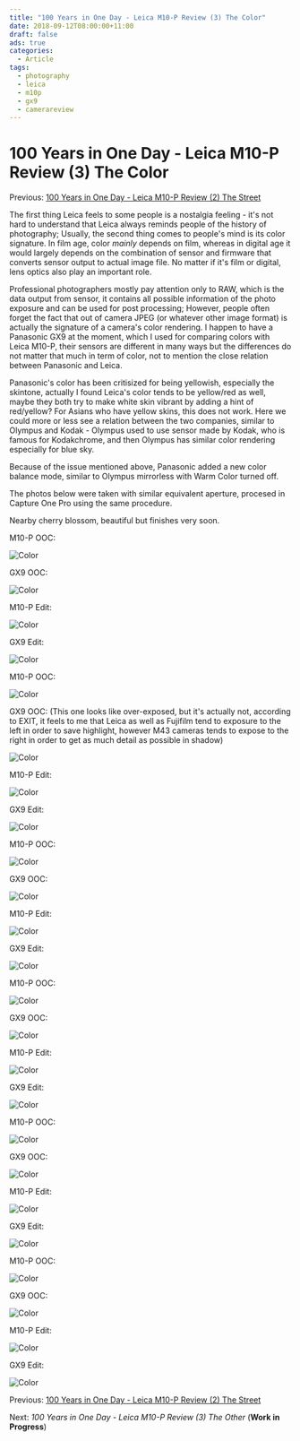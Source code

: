```yaml
---
title: "100 Years in One Day - Leica M10-P Review (3) The Color"
date: 2018-09-12T08:00:00+11:00
draft: false
ads: true
categories:
  - Article
tags:
  - photography
  - leica
  - m10p
  - gx9
  - camerareview
---
```


# 100 Years in One Day - Leica M10-P Review (3) The Color

Previous: [100 Years in One Day - Leica M10-P Review (2) The Street](/article/2018/reviewleicam10p2/)

The first thing Leica feels to some people is a nostalgia feeling - it's not hard to understand that Leica always reminds people of the history of photography; Usually, the second thing comes to people's mind is its color signature. In film age, color _mainly_ depends on film, whereas in digital age it would largely depends on the combination of sensor and firmware that converts sensor output to actual image file. No matter if it's film or digital, lens optics also play an important role.

Professional photographers mostly pay attention only to RAW, which is the data output from sensor, it contains all possible information of the photo exposure and can be used for post processing; However, people often forget the fact that out of camera JPEG (or whatever other image format) is actually the signature of a camera's color rendering. I happen to have a Panasonic GX9 at the moment, which I used for comparing colors with Leica M10-P, their sensors are different in many ways but the differences do not matter that much in term of color, not to mention the close relation between Panasonic and Leica.

Panasonic's color has been critisized for being yellowish, especially the skintone, actually I found Leica's color tends to be yellow/red as well, maybe they both try to make white skin vibrant by adding a hint of red/yellow? For Asians who have yellow skins, this does not work. Here we could more or less see a relation between the two companies, similar to Olympus and Kodak - Olympus used to use sensor made by Kodak, who is famous for Kodakchrome, and then Olympus has similar color rendering especially for blue sky.

Because of the issue mentioned above, Panasonic added a new color balance mode, similar to Olympus mirrorless with Warm Color turned off.

The photos below were taken with similar equivalent aperture, procesed in Capture One Pro using the same procedure.

Nearby cherry blossom, beautiful but finishes very soon.

M10-P OOC:

![Color][leica-01-ooc]

GX9 OOC:

![Color][gx9-01-ooc]

M10-P Edit:

![Color][leica-01-edit]

GX9 Edit:

![Color][gx9-01-edit]

M10-P OOC:

![Color][leica-02-ooc]

GX9 OOC: (This one looks like over-exposed, but it's actually not, according to EXIT, it feels to me that Leica as well as Fujifilm tend to exposure to the left in order to save highlight, however M43 cameras tends to expose to the right in order to get as much detail as possible in shadow)

![Color][gx9-02-ooc]

M10-P Edit:

![Color][leica-02-edit]

GX9 Edit:

![Color][gx9-02-edit]

M10-P OOC:

![Color][leica-03-ooc]

GX9 OOC:

![Color][gx9-03-ooc]

M10-P Edit:

![Color][leica-03-edit]

GX9 Edit:

![Color][gx9-03-edit]

M10-P OOC:

![Color][leica-04-ooc]

GX9 OOC:

![Color][gx9-04-ooc]

M10-P Edit:

![Color][leica-04-edit]

GX9 Edit:

![Color][gx9-04-edit]

M10-P OOC:

![Color][leica-05-ooc]

GX9 OOC:

![Color][gx9-05-ooc]

M10-P Edit:

![Color][leica-05-edit]

GX9 Edit:

![Color][gx9-05-edit]

M10-P OOC:

![Color][leica-06-ooc]

GX9 OOC:

![Color][gx9-06-ooc]

M10-P Edit:

![Color][leica-06-edit]

GX9 Edit:

![Color][gx9-06-edit]

Previous: [100 Years in One Day - Leica M10-P Review (2) The Street](/article/2018/reviewleicam10p2/)

Next: _100 Years in One Day - Leica M10-P Review (3) The Other_ (__Work in Progress__)

[leica-01-ooc]: /photos/2018/LeicaM10P/color01_leica_ooc.jpg "Color"
[leica-02-ooc]: /photos/2018/LeicaM10P/color02_leica_ooc.jpg "Color"
[leica-03-ooc]: /photos/2018/LeicaM10P/color03_leica_ooc.jpg "Color"
[leica-04-ooc]: /photos/2018/LeicaM10P/color04_leica_ooc.jpg "Color"
[leica-05-ooc]: /photos/2018/LeicaM10P/color05_leica_ooc.jpg "Color"
[leica-06-ooc]: /photos/2018/LeicaM10P/color06_leica_ooc.jpg "Color"
[leica-01-edit]: /photos/2018/LeicaM10P/color01_leica_edit.jpg "Color"
[leica-02-edit]: /photos/2018/LeicaM10P/color02_leica_edit.jpg "Color"
[leica-03-edit]: /photos/2018/LeicaM10P/color03_leica_edit.jpg "Color"
[leica-04-edit]: /photos/2018/LeicaM10P/color04_leica_edit.jpg "Color"
[leica-05-edit]: /photos/2018/LeicaM10P/color05_leica_edit.jpg "Color"
[leica-06-edit]: /photos/2018/LeicaM10P/color06_leica_edit.jpg "Color"

[gx9-01-ooc]: /photos/2018/LeicaM10P/color01_gx9_ooc.jpg "Color"
[gx9-02-ooc]: /photos/2018/LeicaM10P/color02_gx9_ooc.jpg "Color"
[gx9-03-ooc]: /photos/2018/LeicaM10P/color03_gx9_ooc.jpg "Color"
[gx9-04-ooc]: /photos/2018/LeicaM10P/color04_gx9_ooc.jpg "Color"
[gx9-05-ooc]: /photos/2018/LeicaM10P/color05_gx9_ooc.jpg "Color"
[gx9-06-ooc]: /photos/2018/LeicaM10P/color06_gx9_ooc.jpg "Color"
[gx9-01-edit]: /photos/2018/LeicaM10P/color01_gx9_edit.jpg "Color"
[gx9-02-edit]: /photos/2018/LeicaM10P/color02_gx9_edit.jpg "Color"
[gx9-03-edit]: /photos/2018/LeicaM10P/color03_gx9_edit.jpg "Color"
[gx9-04-edit]: /photos/2018/LeicaM10P/color04_gx9_edit.jpg "Color"
[gx9-05-edit]: /photos/2018/LeicaM10P/color05_gx9_edit.jpg "Color"
[gx9-06-edit]: /photos/2018/LeicaM10P/color06_gx9_edit.jpg "Color"